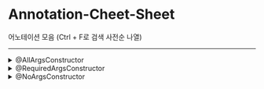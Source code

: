 # Annotation-Cheet-Sheet
어노테이션 모음 (Ctrl + F로 검색 사전순 나열)

* * *


<details>
<summary>@AllArgsConstructor</summary>

- 사용되는 모든 필드 값을 파라미터로 받는 생성자를 만듭니다.

```Java
public class User {
    
    private String id;
    
    private String name;
    
    @NonNull
    private String pw;
    
    private final int age;
}
```
```Java
User user = new User("fourThree", "유저", "passW0rd", 15); // @AllArgsConstructor
```
  
</details>


<details>
<summary>@RequiredArgsConstructor</summary>

- final 키워드가 붙은 변수나 @NonNull인 필드 값만 파라미터로 받는 생성자를 만듭니다.

```Java
public class User {
    
    private String id;
    
    private String name;
    
    @NonNull
    private String pw;
    
    private final int age;
}
```
```Java
User user = new User("passW0rd", 15); // @RequiredArgsConstructor
```

---

```Java
public class UserController {
    private final UserService userService;

    public UserController(UserService userService) {
        this.userService = userService;
    }
    
}
// 위 아래의 코드는 같은 의미를 내포합니다.
@RequiredArgsConstructor
public class UserController {

    private final UserService userService;
    
}
```




</details>



<details>
<summary>@NoArgsConstructor</summary>

- 파라미터가 없는 기본 생성자를 만듭니다.

```Java
public class User {
    
    private String id;
    
    private String name;
    
    @NonNull
    private String pw;
    
    private final int age;
}
```
```Java
User user = new User(); // @NoArgsConstructor
```

</details>
